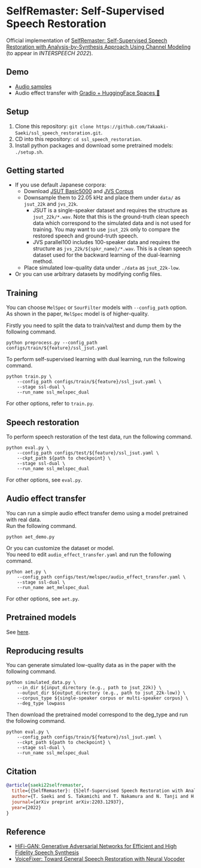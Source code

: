 # SelfRemaster: Self-Supervised Speech Restoration

Official implementation of [SelfRemaster: Self-Supervised Speech Restoration with Analysis-by-Synthesis Approach Using Channel Modeling](https://arxiv.org/abs/2203.12937) (to appear in *INTERSPEECH 2022*).

## Demo
- [Audio samples](https://takaaki-saeki.github.io/ssl_remaster_demo/)
- Audio effect transfer with [Gradio + HuggingFace Spaces 🤗](https://huggingface.co/spaces/saefro991/aet_demo)

## Setup
1. Clone this repository: `git clone https://github.com/Takaaki-Saeki/ssl_speech_restoration.git`.
2. CD into this repository: `cd ssl_speech_restoration`.
3. Install python packages and download some pretrained models: `./setup.sh`.

## Getting started
- If you use default Japanese corpora:
    - Download [JSUT Basic5000](https://sites.google.com/site/shinnosuketakamichi/publication/jsut) and [JVS Corpus](https://sites.google.com/site/shinnosuketakamichi/research-topics/jvs_corpus)
    - Downsample them to 22.05 kHz and place them under `data/` as `jsut_22k` and `jvs_22k`.
        - JSUT is a single-speaker dataset and requires the structure as `jsut_22k/*.wav`. Note that this is the ground-truth clean speech data which correspond to the simulated data and is not used for training. You may want to use `jsut_22k` only to compare the restored speech and ground-truth speech.
        - JVS parallel100 includes 100-speaker data and requires the structure as `jvs_22k/${spkr_name}/*.wav`. This is a clean speech dataset used for the backward learning of the dual-learning method. 
    - Place simulated low-quality data under `./data` as `jsut_22k-low`.
- Or you can use arbitrary datasets by modifying config files.

## Training

You can choose `MelSpec` or `SourFilter` models with `--config_path` option.  
As shown in the paper, `MelSpec` model is of higher-quality.

Firstly you need to split the data to train/val/test and dump them by the following command.
```shell
python preprocess.py --config_path configs/train/${feature}/ssl_jsut.yaml
```

To perform self-supervised learning with dual learning, run the following command.
```shell
python train.py \
    --config_path configs/train/${feature}/ssl_jsut.yaml \
    --stage ssl-dual \
    --run_name ssl_melspec_dual
```
For other options, refer to `train.py`.

## Speech restoration
To perform speech restoration of the test data, run the following command.
```shell
python eval.py \
    --config_path configs/test/${feature}/ssl_jsut.yaml \
    --ckpt_path ${path to checkpoint} \
    --stage ssl-dual \
    --run_name ssl_melspec_dual
```
For other options, see `eval.py`.

## Audio effect transfer
You can run a simple audio effect transfer demo using a model pretrained with real data.  
Run the following command.
```shell
python aet_demo.py
```

Or you can customize the dataset or model.  
You need to edit `audio_effect_transfer.yaml` and run the following command.
```shell
python aet.py \
    --config_path configs/test/melspec/audio_effect_transfer.yaml \
    --stage ssl-dual \
    --run_name aet_melspec_dual
```
For other options, see `aet.py`.


## Pretrained models
See [here](./pretrained_models.md).

## Reproducing results
You can generate simulated low-quality data as in the paper with the following command.
```shell
python simulated_data.py \
    --in_dir ${input_directory (e.g., path to jsut_22k)} \
    --output_dir ${output_directory (e.g., path to jsut_22k-low)} \
    --corpus_type ${single-speaker corpus or multi-speaker corpus} \
    --deg_type lowpass
```

Then download the pretrained model correspond to the deg_type and run the following command.
```shell
python eval.py \
    --config_path configs/train/${feature}/ssl_jsut.yaml \
    --ckpt_path ${path to checkpoint} \
    --stage ssl-dual \
    --run_name ssl_melspec_dual
```

## Citation
```bib
@article{saeki22selfremaster,
  title={{SelfRemaster}: {S}elf-Supervised Speech Restoration with Analysis-by-Synthesis Approach Using Channel Modeling},
  author={T. Saeki and S. Takamichi and T. Nakamura and N. Tanji and H. Saruwatari},
  journal={arXiv preprint arXiv:2203.12937},
  year={2022}
}
```

## Reference
- [HiFi-GAN: Generative Adversarial Networks for Efficient and High Fidelity Speech Synthesis](https://arxiv.org/abs/2010.05646)
- [VoiceFixer: Toward General Speech Restoration with Neural Vocoder](https://arxiv.org/abs/2109.13731)
